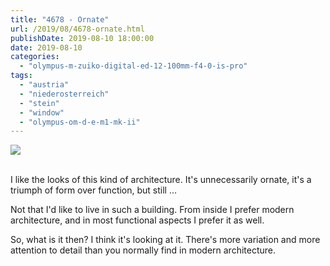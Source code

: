 ```yaml
---
title: "4678 - Ornate"
url: /2019/08/4678-ornate.html
publishDate: 2019-08-10 18:00:00
date: 2019-08-10
categories: 
  - "olympus-m-zuiko-digital-ed-12-100mm-f4-0-is-pro"
tags: 
  - "austria"
  - "niederosterreich"
  - "stein"
  - "window"
  - "olympus-om-d-e-m1-mk-ii"
---
```

<div class="container">
<div class="center"><a target="_blank" href="https://d25zfm9zpd7gm5.cloudfront.net/1200x1200/2018/20180408_132212_lr.jpg"><img class="webfeedsFeaturedVisual" src="https://d25zfm9zpd7gm5.cloudfront.net/0600x0600/2018/20180408_132212_lr.jpg" /></a></div>
</div>
<br />

I like the looks of this kind of architecture. It's unnecessarily
ornate, it's a triumph of form over function, but still ...

Not that I'd like to live in such a building. From inside I prefer
modern architecture, and in most functional aspects I prefer it as
well.

So, what is it then? I think it's looking at it. There's more
variation and more attention to detail than you normally find in
modern architecture.